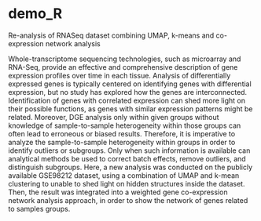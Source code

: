 # demo_R
Re-analysis of RNASeq dataset combining UMAP, k-means and co-expression network analysis

Whole-transcriptome sequencing technologies, such as microarray and RNA-Seq, provide an effective and comprehensive description of gene expression profiles over time in each tissue.
Analysis of differentially expressed genes is typically centered on identifying genes with differential expression, but no study has explored how the genes are interconnected.
Identification of genes with correlated expression can shed more light on their possible functions, as genes with similar expression patterns might be related.
Moreover, DGE analysis only within given groups without knowledge of sample-to-sample heterogeneity within those groups can often lead to erroneous or biased results.
Therefore, it is imperative to analyze the sample-to-sample heterogeneity within groups in order to identify outliers or subgroups. Only when such information is available can analytical methods be used to correct batch effects, remove outliers, and distinguish subgroups.
Here, a new analysis was conducted on the publicly available GSE98212 dataset, using a combination of UMAP and k-mean clustering to unable to shed light on hidden structures inside the dataset. Then, the result was integrated into a weighted gene co-expression network analysis approach, in order to show the network of genes related to samples groups. 
